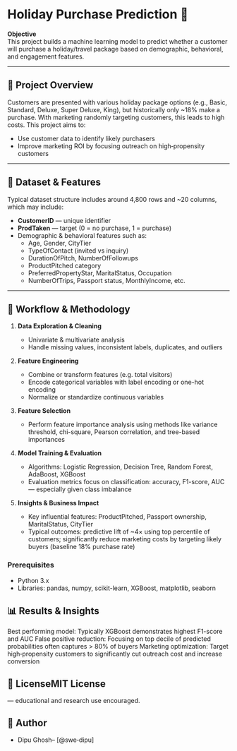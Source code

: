 # Holiday Purchase Prediction 🚀

**Objective**  
This project builds a machine learning model to predict whether a customer will purchase a holiday/travel package based on demographic, behavioral, and engagement features.

---

## 🎯 Project Overview

Customers are presented with various holiday package options (e.g., Basic, Standard, Deluxe, Super Deluxe, King), but historically only ~18% make a purchase. With marketing randomly targeting customers, this leads to high costs. This project aims to:

- Use customer data to identify likely purchasers
- Improve marketing ROI by focusing outreach on high‑propensity customers
---

## 🧩 Dataset & Features

Typical dataset structure includes around 4,800 rows and ~20 columns, which may include:

- **CustomerID** — unique identifier  
- **ProdTaken** — target (0 = no purchase, 1 = purchase)  
- Demographic & behavioral features such as:  
  - Age, Gender, CityTier  
  - TypeOfContact (invited vs inquiry)  
  - DurationOfPitch, NumberOfFollowups  
  - ProductPitched category  
  - PreferredPropertyStar, MaritalStatus, Occupation  
  - NumberOfTrips, Passport status, MonthlyIncome, etc.
---

## 🧪 Workflow & Methodology

1. **Data Exploration & Cleaning**  
   - Univariate & multivariate analysis  
   - Handle missing values, inconsistent labels, duplicates, and outliers
2. **Feature Engineering**  
   - Combine or transform features (e.g. total visitors)  
   - Encode categorical variables with label encoding or one-hot encoding  
   - Normalize or standardize continuous variables

3. **Feature Selection**  
   - Perform feature importance analysis using methods like variance threshold, chi-square, Pearson correlation, and tree-based importances

4. **Model Training & Evaluation**  
   - Algorithms: Logistic Regression, Decision Tree, Random Forest, AdaBoost, XGBoost  
   - Evaluation metrics focus on classification: accuracy, F1-score, AUC — especially given class imbalance
5. **Insights & Business Impact**  
   - Key influential features: ProductPitched, Passport ownership, MaritalStatus, CityTier  
   - Typical outcomes: predictive lift of ~4× using top percentile of customers; significantly reduce marketing costs by targeting likely buyers (baseline 18% purchase rate)


### Prerequisites
- Python 3.x  
- Libraries: pandas, numpy, scikit-learn, XGBoost, matplotlib, seaborn

## 📊 Results & Insights
Best performing model: Typically XGBoost demonstrates highest F1-score and AUC
False positive reduction: Focusing on top decile of predicted probabilities often captures > 80% of buyers
Marketing optimization: Target high‑propensity customers to significantly cut outreach cost and increase conversion
## 📝 LicenseMIT License
— educational and research use encouraged.

## 👤 Author
- Dipu Ghosh– [@swe‑dipu]
